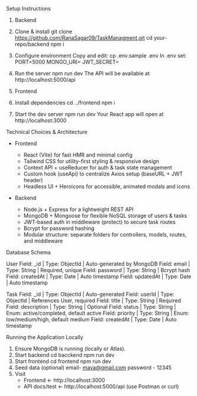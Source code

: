 Setup Instructions

1. Backend

1. Clone & install
   git clone https://github.com/RanaSagar09/TaskManagment.git
   cd your-repo/backend
   npm i

2. Configure environment
   Copy and edit:
   cp .env.sample .env
   In .env set:
   PORT=5000
   MONGO_URI=<your MongoDB URI>
   JWT_SECRET=<a random secret string>

3. Run the server
   npm run dev
   The API will be available at http://localhost:5000/api

2. Frontend

1. Install dependencies
   cd ../frontend
   npm i

2. Start the dev server
   npm run dev
   Your React app will open at http://localhost:3000

Technical Choices & Architecture

- Frontend
  - React (Vite) for fast HMR and minimal config
  - Tailwind CSS for utility-first styling & responsive design
  - Context API + useReducer for auth & task state management
  - Custom hook (useApi) to centralize Axios setup (baseURL + JWT header)
  - Headless UI + Heroicons for accessible, animated modals and icons

- Backend
  - Node.js + Express for a lightweight REST API
  - MongoDB + Mongoose for flexible NoSQL storage of users & tasks
  - JWT-based auth in middleware (protect) to secure task routes
  - Bcrypt for password hashing
  - Modular structure: separate folders for controllers, models, routes, and middleware

Database Schema

User
Field: _id | Type: ObjectId | Auto-generated by MongoDB
Field: email | Type: String | Required, unique
Field: password | Type: String | Bcrypt hash
Field: createdAt | Type: Date | Auto timestamp
Field: updatedAt | Type: Date | Auto timestamp

Task
Field: _id | Type: ObjectId | Auto-generated
Field: userId | Type: ObjectId | References User, required
Field: title | Type: String | Required
Field: description | Type: String | Optional
Field: status | Type: String | Enum: active/completed, default active
Field: priority | Type: String | Enum: low/medium/high, default medium
Field: createdAt | Type: Date | Auto timestamp

Running the Application Locally

1. Ensure MongoDB is running (locally or Atlas).
2. Start backend
   cd bacckend
   npm run dev
3. Start frontend
   cd frontend
   npm run dev
4. Seed data (optional)
   email- maya@gmail.com
   password - 12345
6. Visit
   - Frontend ← http://localhost:3000
   - API docs/test ← http://localhost:5000/api (use Postman or curl)
